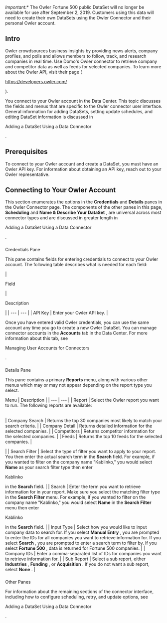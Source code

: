 

*Important:**
 The Owler Fortune 500 public DataSet will no longer be available for use after September 2, 2019. Customers using this data will need to create their own DataSets using the Owler Connector and their personal Owler account.


 Intro
-------

Owler crowdsources business insights by providing news alerts, company profiles, and polls and allows members to follow, track, and research companies in real time. Use Domo's Owler connector to retrieve company and competitor data as well as feeds for selected companies. To learn more about the Owler API, visit their page (

https://developers.owler.com/

).


 You connect to your Owler account in the Data Center. This topic discusses the fields and menus that are specific to the Owler connector user interface. General information for adding DataSets, setting update schedules, and editing DataSet information is discussed in

Adding a DataSet Using a Data Connector

.


 Prerequisites
---------------

To connect to your Owler account and create a DataSet, you must have an Owler API key. For information about obtaining an API key, reach out to your Owler representative.


 Connecting to Your Owler Account
----------------------------------


 This section enumerates the options in the
 **Credentials**
 and
 **Details**
 panes in the Owler Connector page. The components of the other panes in this page,
 **Scheduling**
 and
 **Name & Describe Your DataSet**
 , are universal across most connector types and are discussed in greater length in

Adding a DataSet Using a Data Connector

.


###

Credentials Pane


 This pane contains fields for entering credentials to connect to your Owler account. The following table describes what is needed for each field:


|

Field

|

Description

|
| --- | --- |
|
 API Key
  |
 Enter your Owler API key.
  |


 Once you have entered valid Owler credentials, you can use the same account any time you go to create a new Owler DataSet. You can manage connector accounts in the
 **Accounts**
 tab in the Data Center. For more information about this tab, see

Managing User Accounts for Connectors

.


###
 Details Pane

This pane contains a primary
 **Reports**
 menu, along with various other menus which may or may not appear depending on the report type you select.


 Menu
  |
 Description
  |
| --- | --- |
|
 Report
  |
 Select the Owler report you want to run. The following reports are available:


|  |  |
| --- | --- |
|
 Company Search
  |
 Returns the top 30 companies most likely to match your search criteria.
  |
|
 Company Detail
  |
 Returns detailed information for the selected companies.
  |
|
 Competitors
  |
 Returns competitor information for the selected companies.
  |
|
 Feeds
  |
 Returns the top 10 feeds for the selected companies.
  |

|
|
 Search Filter
  |
 Select the type of filter you want to apply to your report. You then enter the actual search term in the
 **Search**
 field. For example, if you wanted to filter on the company name "Kablinko," you would select
 **Name**
 as your search filter type then enter

Kablinko

in the
 **Search**
 field.
  |
|
 Search
  |
 Enter the term you want to retrieve information for in your report. Make sure you select the matching filter type in the
 **Search Filter**
 menu. For example, if you wanted to filter on the company name "Kablinko," you would select
 **Name**
 in the
 **Search Filter**
 menu then enter

Kablinko

in the
 **Search**
 field.
  |
|
 Input Type
  |
 Select how you would like to input company data to search for. If you select
 **Manual Entry**
 , you are prompted to enter the IDs for all companies you want to retrieve information for. If you select
 **Search**
 , you are prompted to enter a search term to filter by. If you select
 **Fortune 500**
 , data is returned for Fortune 500 companies.
  |
|
 Company IDs
  |
 Enter a comma-separated list of IDs for companies you want to retrieve information for.
  |
|
 Sub Report
  |
 Select a sub report, either
 **Industries**
 ,
 **Funding**
 , or
 **Acquisition**
 . If you do not want a sub report, select
 **None**
 .
  |


###
 Other Panes

For information about the remaining sections of the connector interface, including how to configure scheduling, retry, and update options, see

Adding a DataSet Using a Data Connector

.

